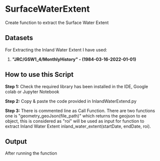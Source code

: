 # SurfaceWaterExtent
Create function to extract the Surface Water Extent

## Datasets
For Extracting the Inland Water Extent I have used:
1. **"JRC/GSW1_4/MonthlyHistory" - (1984-03-16-2022-01-01)**

## How to use this Script
**Step 1:** Check the required library has been installed in the IDE,
Google colab or Jupyter Notebook

**Step 2:** Copy & paste the code provided in InlandWaterExtend.py

**Step 3:** There is commented line as Call Function. There are
two functions one is "geometry_geoJson(file_path)" which
returns the geojson to ee object, this is considered as "roi"
will be used as input for function to extract Inland Water Extent 
inland_water_extent(startDate, endDate, roi).

## Output
After running the function 
